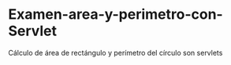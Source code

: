 # Examen-area-y-perimetro-con-Servlet
Cálculo de área de rectángulo y perímetro del círculo son servlets
